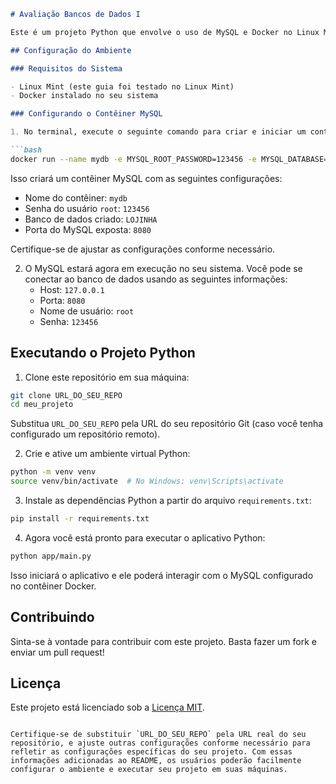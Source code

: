 ```markdown
# Avaliação Bancos de Dados I

Este é um projeto Python que envolve o uso de MySQL e Docker no Linux Mint.

## Configuração do Ambiente

### Requisitos do Sistema

- Linux Mint (este guia foi testado no Linux Mint)
- Docker instalado no seu sistema

### Configurando o Contêiner MySQL

1. No terminal, execute o seguinte comando para criar e iniciar um contêiner MySQL:

```bash
docker run --name mydb -e MYSQL_ROOT_PASSWORD=123456 -e MYSQL_DATABASE=LOJINHA -p 8080:3306 -it --rm mysql:8.1.0
```

Isso criará um contêiner MySQL com as seguintes configurações:
- Nome do contêiner: `mydb`
- Senha do usuário `root`: `123456`
- Banco de dados criado: `LOJINHA`
- Porta do MySQL exposta: `8080`

Certifique-se de ajustar as configurações conforme necessário.

2. O MySQL estará agora em execução no seu sistema. Você pode se conectar ao banco de dados usando as seguintes informações:
   - Host: `127.0.0.1`
   - Porta: `8080`
   - Nome de usuário: `root`
   - Senha: `123456`

## Executando o Projeto Python

1. Clone este repositório em sua máquina:

```bash
git clone URL_DO_SEU_REPO
cd meu_projeto
```

Substitua `URL_DO_SEU_REPO` pela URL do seu repositório Git (caso você tenha configurado um repositório remoto).

2. Crie e ative um ambiente virtual Python:

```bash
python -m venv venv
source venv/bin/activate  # No Windows: venv\Scripts\activate
```

3. Instale as dependências Python a partir do arquivo `requirements.txt`:

```bash
pip install -r requirements.txt
```

4. Agora você está pronto para executar o aplicativo Python:

```bash
python app/main.py
```

Isso iniciará o aplicativo e ele poderá interagir com o MySQL configurado no contêiner Docker.

## Contribuindo

Sinta-se à vontade para contribuir com este projeto. Basta fazer um fork e enviar um pull request!

## Licença

Este projeto está licenciado sob a [Licença MIT](LICENSE).
```

Certifique-se de substituir `URL_DO_SEU_REPO` pela URL real do seu repositório, e ajuste outras configurações conforme necessário para refletir as configurações específicas do seu projeto. Com essas informações adicionadas ao README, os usuários poderão facilmente configurar o ambiente e executar seu projeto em suas máquinas.
